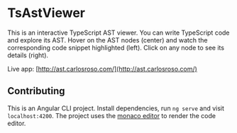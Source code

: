 # TsAstViewer

This is an interactive TypeScript AST viewer. You can write TypeScript code and explore its AST. Hover on the AST nodes (center) and watch the corresponding code snippet highlighted (left). Click on any node to see its details (right).

Live app: [http://ast.carlosroso.com/](http://ast.carlosroso.com/)

## Contributing

This is an Angular CLI project. Install dependencies, run `ng serve` and visit `localhost:4200`. The project uses the [monaco editor](https://github.com/Microsoft/monaco-editor) to render the code editor.
